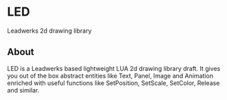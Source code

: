# LED
Leadwerks 2d drawing library

## About
LED is a Leadwerks based lightweight LUA 2d drawing library draft. It gives you out of the box abstract entities like Text, Panel, Image and Animation enriched with useful functions like SetPosition, SetScale, SetColor, Release and similar.

